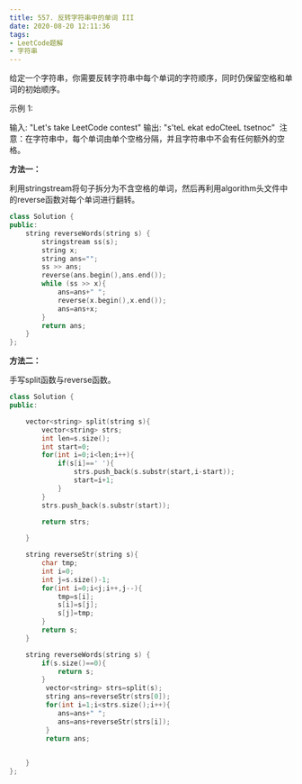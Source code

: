 ```yaml
---
title: 557. 反转字符串中的单词 III
date: 2020-08-20 12:11:36
tags:
- LeetCode题解
- 字符串
---
```


给定一个字符串，你需要反转字符串中每个单词的字符顺序，同时仍保留空格和单词的初始顺序。 

<!-- more -->

示例 1:

输入: "Let's take LeetCode contest"
输出: "s'teL ekat edoCteeL tsetnoc" 
注意：在字符串中，每个单词由单个空格分隔，并且字符串中不会有任何额外的空格。



**方法一：**

利用stringstream将句子拆分为不含空格的单词，然后再利用algorithm头文件中的reverse函数对每个单词进行翻转。

```cpp
class Solution {
public:
    string reverseWords(string s) {
        stringstream ss(s);
        string x;
        string ans="";
        ss >> ans;
        reverse(ans.begin(),ans.end());
        while (ss >> x){
            ans=ans+" ";
            reverse(x.begin(),x.end());
            ans=ans+x;
        }
        return ans;
    }
};
```





**方法二：**

手写split函数与reverse函数。

```cpp
class Solution {
public:

    vector<string> split(string s){
        vector<string> strs;
        int len=s.size();
        int start=0;
        for(int i=0;i<len;i++){
            if(s[i]==' '){
                strs.push_back(s.substr(start,i-start));
                start=i+1;
            }
        }
        strs.push_back(s.substr(start));

        return strs;
        
    }

    string reverseStr(string s){
        char tmp;
        int i=0;
        int j=s.size()-1;
        for(int i=0;i<j;i++,j--){
            tmp=s[i];
            s[i]=s[j];
            s[j]=tmp;
        }
        return s;
    } 

    string reverseWords(string s) {
        if(s.size()==0){
            return s;
        }
         vector<string> strs=split(s);
         string ans=reverseStr(strs[0]);
         for(int i=1;i<strs.size();i++){
            ans=ans+" ";
            ans=ans+reverseStr(strs[i]);
         }
         return ans;
         

    }
};
```



